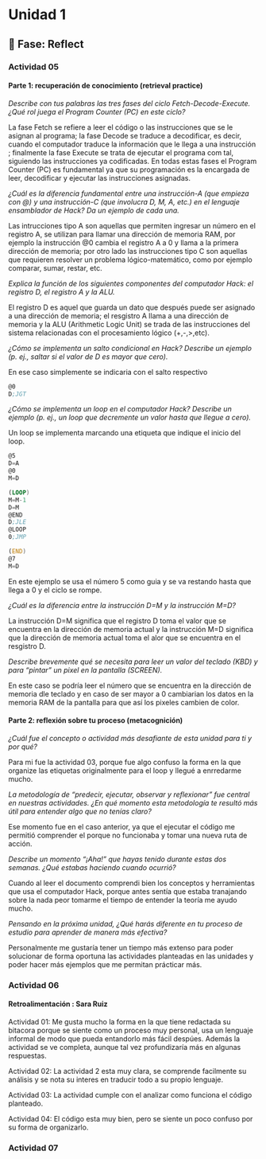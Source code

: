 # Unidad 1

## 🤔 Fase: Reflect

### Actividad 05 

#### Parte 1: recuperación de conocimiento (retrieval practice)

_Describe con tus palabras las tres fases del ciclo Fetch-Decode-Execute. ¿Qué rol juega el Program Counter (PC) en este ciclo?_

La fase Fetch se refiere a leer el código o las instrucciones que se le asignan al programa; la fase Decode se traduce a decodificar, es decir, cuando el computador traduce la información que le llega a una instrucción ; finalmente la fase Execute se trata de ejecutar el programa com tal, siguiendo las instrucciones ya codificadas. En todas estas fases el Program Counter (PC) es fundamental ya que su programación es la encargada de leer, decodificar y ejecutar las instrucciones asignadas.

_¿Cuál es la diferencia fundamental entre una instrucción-A (que empieza con @) y una instrucción-C (que involucra D, M, A, etc.) en el lenguaje ensamblador de Hack? Da un ejemplo de cada una._

Las intrucciones tipo A son aquellas que permiten ingresar un número en el registro A, se utilizan para llamar una dirección de memoria RAM, por ejemplo la instrucción @0 cambia el registro A a 0 y llama a la primera dirección de memoria; por otro lado las instrucciones tipo C son aquellas que requieren resolver un problema lógico-matemático, como por ejemplo comparar, sumar, restar, etc.  

_Explica la función de los siguientes componentes del computador Hack: el registro D, el registro A y la ALU._

El registro D es aquel que guarda un dato que después puede ser asignado a una dirección de memoria; el resgistro A llama a una dirección de memoria y la ALU (Arithmetic Logic Unit) se trada de las instrucciones del sistema relacionadas con el procesamiento lógico (+,-,>,etc).

_¿Cómo se implementa un salto condicional en Hack? Describe un ejemplo (p. ej., saltar si el valor de D es mayor que cero)._

En ese caso simplemente se indicaria con el salto respectivo 
``` asm
@0
D;JGT
```
_¿Cómo se implementa un loop en el computador Hack? Describe un ejemplo (p. ej., un loop que decremente un valor hasta que llegue a cero)._

Un loop se implementa marcando una etiqueta que indique el inicio del loop.

``` asm
@5
D=A
@0
M=D

(LOOP)
M=M-1
D=M
@END
D;JLE
@LOOP
0;JMP

(END)
@7
M=D
```
En este ejemplo se usa el número 5 como guia y se va restando hasta que llega a 0 y el ciclo se rompe.

_¿Cuál es la diferencia entre la instrucción D=M y la instrucción M=D?_

La instrucción D=M significa que el registro D toma el valor que se encuentra en la dirección de memoria actual y la instrucción M=D significa que la dirección de memoria actual toma el alor que se encuentra en el resgistro D.

_Describe brevemente qué se necesita para leer un valor del teclado (KBD) y para “pintar” un pixel en la pantalla (SCREEN)._

En este caso se podría leer el número que se encuentra en la dirección de memoria dle teclado y en caso de ser mayor a 0 cambiarian los datos en la memoria RAM de la pantalla para que así los pixeles cambien de color.

#### Parte 2: reflexión sobre tu proceso (metacognición)

_¿Cuál fue el concepto o actividad más desafiante de esta unidad para ti y por qué?_

Para mi fue la actividad 03, porque fue algo confuso la forma en la que organize las etiquetas originalmente para el loop y llegué a enrredarme mucho.

_La metodología de “predecir, ejecutar, observar y reflexionar” fue central en nuestras actividades. ¿En qué momento esta metodología te resultó más útil para entender algo que no tenías claro?_

Ese momento fue en el caso anterior, ya que el ejecutar el código me permitió comprender el porque no funcionaba y tomar una nueva ruta de acción.

_Describe un momento “¡Aha!” que hayas tenido durante estas dos semanas. ¿Qué estabas haciendo cuando ocurrió?_

Cuando al leer el documento comprendi bien los conceptos y herramientas que usa el computador Hack, porque antes sentía que estaba tranajando sobre la nada peor tomarme el tiempo de entender la teoría me ayudo mucho.

_Pensando en la próxima unidad, ¿Qué harás diferente en tu proceso de estudio para aprender de manera más efectiva?_

Personalmente me gustaría tener un tiempo más extenso para poder solucionar de forma oportuna las actividades planteadas en las unidades y poder hacer más ejemplos que me permitan prácticar más.

### Actividad 06

#### Retroalimentación : Sara Ruiz

Actividad 01: Me gusta mucho la forma en la que tiene redactada su bitacora porque se siente como un proceso muy personal, usa un lenguaje informal de modo que pueda entandorlo más fácil despúes. Además la actividad se ve completa, aunque tal vez profundizaría más en algunas respuestas.

Actividad 02: La actividad 2 esta muy clara, se comprende facilmente su análisis y se nota su interes en traducir todo a su propio lenguaje. 

Actividad 03: La actividad cumple con el analizar como funciona el código planteado.

Actividad 04: El código esta muy bien, pero se siente un poco confuso por su forma de organizarlo.

### Actividad 07

